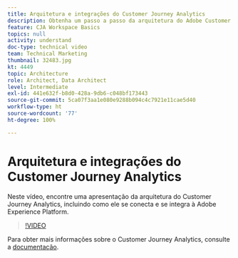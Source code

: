 ```yaml
---
title: Arquitetura e integrações do Customer Journey Analytics
description: Obtenha um passo a passo da arquitetura do Adobe Customer Journey Analytics, incluindo como ele se conecta e se integra a Adobe Experience Platform.
feature: CJA Workspace Basics
topics: null
activity: understand
doc-type: technical video
team: Technical Marketing
thumbnail: 32483.jpg
kt: 4449
topic: Architecture
role: Architect, Data Architect
level: Intermediate
exl-id: 441e632f-b8d0-428a-9db6-c048bf173443
source-git-commit: 5ca07f3aa1e080e9288b094c4c7921e11cae5d40
workflow-type: ht
source-wordcount: '77'
ht-degree: 100%

---
```


# Arquitetura e integrações do Customer Journey Analytics

Neste vídeo, encontre uma apresentação da arquitetura do Customer Journey Analytics, incluindo como ele se conecta e se integra à Adobe Experience Platform.

>[!VIDEO](https://video.tv.adobe.com/v/32483/?quality=12)

Para obter mais informações sobre o Customer Journey Analytics, consulte a [documentação](https://experienceleague.adobe.com/docs/analytics-platform/using/cja-landing.html?lang=pt-BR).
